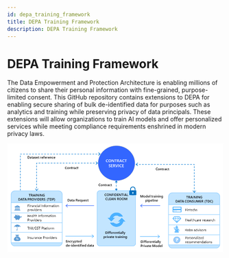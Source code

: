 ```yaml
---
id: depa_training_framework
title: DEPA Training Framework
description: DEPA Training Framework
---
```


# DEPA Training Framework

The Data Empowerment and Protection Architecture is enabling millions of citizens to share their personal information with fine-grained, purpose-limited consent. This GitHub repository contains extensions to DEPA for enabling secure sharing of bulk de-identified data for purposes such as analytics and training while preserving privacy of data principals. These extensions will allow organizations to train AI models and offer personalized services while meeting compliance requirements enshrined in modern privacy laws. 

![DEPA Training Framework](./images/overview.png)
